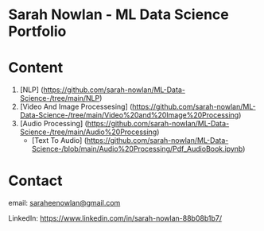 # Sarah Nowlan - ML Data Science Portfolio


# Content
1. [NLP] (https://github.com/sarah-nowlan/ML-Data-Science-/tree/main/NLP)
2. [Video And Image Processesing] (https://github.com/sarah-nowlan/ML-Data-Science-/tree/main/Video%20and%20Image%20Processing)
3. [Audio Processing] (https://github.com/sarah-nowlan/ML-Data-Science-/tree/main/Audio%20Processing)
    - [Text To Audio] (https://github.com/sarah-nowlan/ML-Data-Science-/blob/main/Audio%20Processing/Pdf_AudioBook.ipynb)


# Contact
email: saraheenowlan@gmail.com 

LinkedIn: https://www.linkedin.com/in/sarah-nowlan-88b08b1b7/
